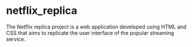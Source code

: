 # netflix_replica
The Netflix replica project is a web application developed using HTML and CSS that aims to replicate the user interface of the popular streaming service. 
